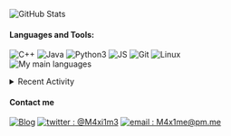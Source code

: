 ![GitHub Stats](https://github-readme-stats.vercel.app/api?username=M4xi1m3&hide_border=true&count_private=true&show_icons=true&theme=dark)

#### Languages and Tools:
![C++](https://img.shields.io/badge/-C++-000000?style=for-the-badge&logo=C%2B%2B&logoColor=blue)
![Java](https://img.shields.io/badge/-Java-000000?style=for-the-badge&logo=Java&logoColor=red)
![Python3](https://img.shields.io/badge/-Py3-000000?style=for-the-badge&logo=Python&logoColor=cyan)
![JS](https://img.shields.io/badge/-JS-000000?style=for-the-badge&logo=JavaScript&logoColor=yellow)
![Git](https://img.shields.io/badge/-Git-000000?style=for-the-badge&logo=Git&logoColor=red)
![Linux](https://img.shields.io/badge/-Linux-000000?style=for-the-badge&logo=Linux&logoColor=white)<br/>
![My main languages](https://github-readme-stats.vercel.app/api/top-langs/?username=M4xi1m3&hide_border=true&hide=stars&theme=dark&show_icons=true&layout=compact)

<details>
  <summary>Recent Activity</summary>

#### Latest Blog Posts
<!-- BLOG-POST-LIST:START -->
- [How Windows almost drove me crazy.](https://m4xi1m3.github.io//Windows-rant/)
- [Micmost: how a .git folder can get your consumers’ data leaked.](https://m4xi1m3.github.io//Micmost-git-leak/)
- [Numworks modding - Part 2 : N0100++](https://m4xi1m3.github.io//Numworks-mod-p2/)
- [Creating a 3D Numworks simulator](https://m4xi1m3.github.io//Numworks-3D-Simulator/)
- [Numworks modding - Part 1 : openning the beasts.](https://m4xi1m3.github.io//Numworks-mod-p1/)
<!-- BLOG-POST-LIST:END -->

[more blog posts...][website]

#### Recent GitHub Activity
<!--START_SECTION:activity-->
1. ❗️ Closed issue [#454](https://github.com/Omega-Numworks/Omega/issues/454) in [Omega-Numworks/Omega](https://github.com/Omega-Numworks/Omega)
2. 🗣 Commented on [#454](https://github.com/Omega-Numworks/Omega/issues/454) in [Omega-Numworks/Omega](https://github.com/Omega-Numworks/Omega)
3. 🎉 Merged PR [#473](https://github.com/Omega-Numworks/Omega/pull/473) in [Omega-Numworks/Omega](https://github.com/Omega-Numworks/Omega)
4. ❌ Closed PR [#474](https://github.com/Omega-Numworks/Omega/pull/474) in [Omega-Numworks/Omega](https://github.com/Omega-Numworks/Omega)
5. 🗣 Commented on [#474](https://github.com/Omega-Numworks/Omega/issues/474) in [Omega-Numworks/Omega](https://github.com/Omega-Numworks/Omega)
<!--END_SECTION:activity-->

</details>

#### Contact me
[![Blog](https://img.shields.io/badge/-Blog-000000?style=for-the-badge&logo=rss&logoColor=red)][website]
[![twitter : @M4xi1m3](https://img.shields.io/badge/-%40M4xi1m3-000000?style=for-the-badge&logo=twitter&logoColor=cyan)][twitter]
[![email : M4x1me@pm.me](https://img.shields.io/badge/-m4x1me%40pm%2Eme-000000?style=for-the-badge&logo=protonmail&logoColor=blueviolet)](mailto:M4x1me@pm.me)

[website]: https://m4xi1m3.github.io/
[twitter]: https://twitter.com/M4xi1m3
